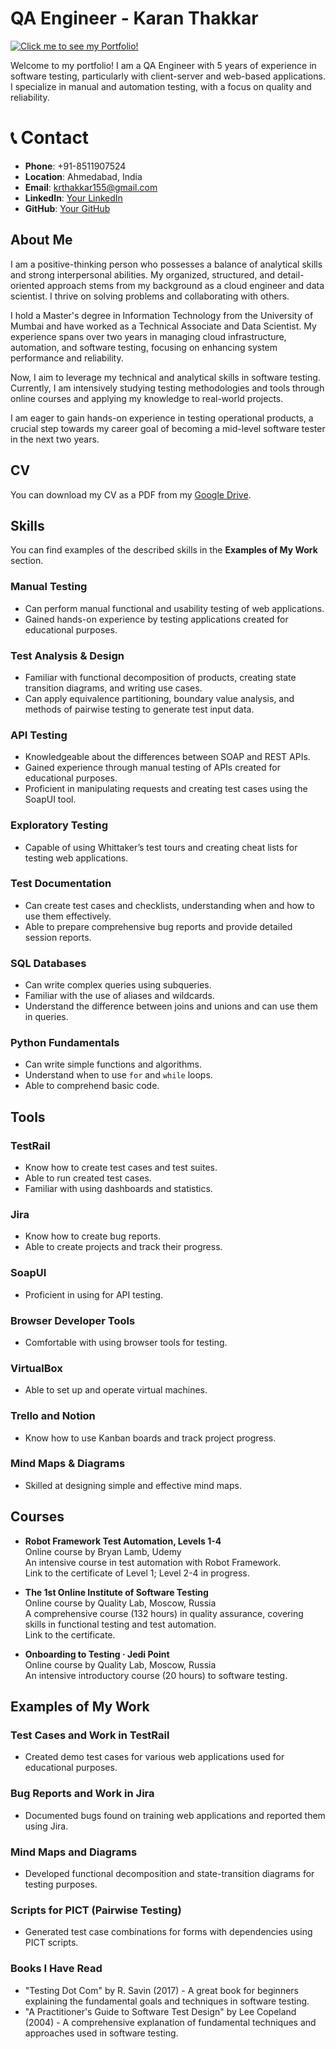 # QA Engineer - Karan Thakkar 

[![Click me to see my Portfolio!](https://img.shields.io/badge/Click%20me%20to%20see%20my%20Portfolio-black?style=for-the-badge&logo=github&color=28a745)](https://paridhi-gupta-17.github.io/paridhi.io/)  

Welcome to my portfolio! I am a QA Engineer with 5 years of experience in software testing, particularly with client-server and web-based applications. I specialize in manual and automation testing, with a focus on quality and reliability.



# 📞 Contact
- **Phone**: +91-8511907524
- **Location**: Ahmedabad, India
- **Email**: [krthakkar155@gmail.com](mailto:krthakkar155@gmail.com)
- **LinkedIn**: [Your LinkedIn](https://linkedin.com/in/your-profile)
- **GitHub**: [Your GitHub](https://github.com/your-username)


## About Me
I am a positive-thinking person who possesses a balance of analytical skills and strong interpersonal abilities. My organized, structured, and detail-oriented approach stems from my background as a cloud engineer and data scientist. I thrive on solving problems and collaborating with others.

I hold a Master's degree in Information Technology from the University of Mumbai and have worked as a Technical Associate and Data Scientist. My experience spans over two years in managing cloud infrastructure, automation, and software testing, focusing on enhancing system performance and reliability.

Now, I aim to leverage my technical and analytical skills in software testing. Currently, I am intensively studying testing methodologies and tools through online courses and applying my knowledge to real-world projects.

I am eager to gain hands-on experience in testing operational products, a crucial step towards my career goal of becoming a mid-level software tester in the next two years.

## CV
You can download my CV as a PDF from my [Google Drive](#).

## Skills
You can find examples of the described skills in the **Examples of My Work** section.

### Manual Testing
- Can perform manual functional and usability testing of web applications.
- Gained hands-on experience by testing applications created for educational purposes.

### Test Analysis & Design
- Familiar with functional decomposition of products, creating state transition diagrams, and writing use cases.
- Can apply equivalence partitioning, boundary value analysis, and methods of pairwise testing to generate test input data.

### API Testing
- Knowledgeable about the differences between SOAP and REST APIs.
- Gained experience through manual testing of APIs created for educational purposes.
- Proficient in manipulating requests and creating test cases using the SoapUI tool.

### Exploratory Testing
- Capable of using Whittaker’s test tours and creating cheat lists for testing web applications.

### Test Documentation
- Can create test cases and checklists, understanding when and how to use them effectively.
- Able to prepare comprehensive bug reports and provide detailed session reports.

### SQL Databases
- Can write complex queries using subqueries.
- Familiar with the use of aliases and wildcards.
- Understand the difference between joins and unions and can use them in queries.

### Python Fundamentals
- Can write simple functions and algorithms.
- Understand when to use `for` and `while` loops.
- Able to comprehend basic code.

## Tools
### TestRail
- Know how to create test cases and test suites.
- Able to run created test cases.
- Familiar with using dashboards and statistics.

### Jira
- Know how to create bug reports.
- Able to create projects and track their progress.

### SoapUI
- Proficient in using for API testing.

### Browser Developer Tools
- Comfortable with using browser tools for testing.

### VirtualBox
- Able to set up and operate virtual machines.

### Trello and Notion
- Know how to use Kanban boards and track project progress.

### Mind Maps & Diagrams
- Skilled at designing simple and effective mind maps.

## Courses
- **Robot Framework Test Automation, Levels 1-4**  
  Online course by Bryan Lamb, Udemy  
  An intensive course in test automation with Robot Framework.  
  Link to the certificate of Level 1; Level 2-4 in progress.

- **The 1st Online Institute of Software Testing**  
  Online course by Quality Lab, Moscow, Russia  
  A comprehensive course (132 hours) in quality assurance, covering skills in functional testing and test automation.  
  Link to the certificate.

- **Onboarding to Testing · Jedi Point**  
  Online course by Quality Lab, Moscow, Russia  
  An intensive introductory course (20 hours) to software testing.

## Examples of My Work
### Test Cases and Work in TestRail
- Created demo test cases for various web applications used for educational purposes.

### Bug Reports and Work in Jira
- Documented bugs found on training web applications and reported them using Jira.

### Mind Maps and Diagrams
- Developed functional decomposition and state-transition diagrams for testing purposes.

### Scripts for PICT (Pairwise Testing)
- Generated test case combinations for forms with dependencies using PICT scripts.

### Books I Have Read
- "Testing Dot Com" by R. Savin (2017) - A great book for beginners explaining the fundamental goals and techniques in software testing.
- "A Practitioner's Guide to Software Test Design" by Lee Copeland (2004) - A comprehensive explanation of fundamental techniques and approaches used in software testing.
